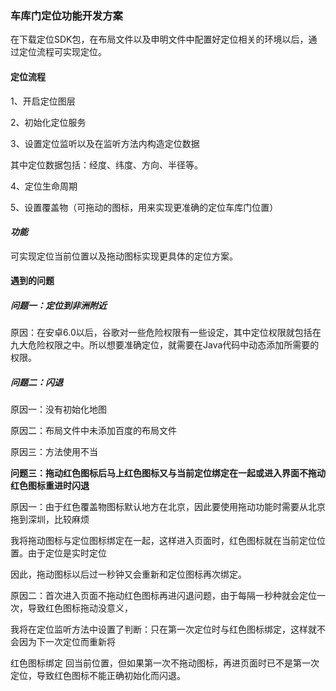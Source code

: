 ### 车库门定位功能开发方案

在下载定位SDK包，在布局文件以及申明文件中配置好定位相关的环境以后，通过定位流程可实现定位。

#### **定位流程**

1、开启定位图层 

2、初始化定位服务

3、设置定位监听以及在监听方法内构造定位数据

其中定位数据包括：经度、纬度、方向、半径等。

4、定位生命周期

5、设置覆盖物（可拖动的图标，用来实现更准确的定位车库门位置）

#### *功能*

可实现定位当前位置以及拖动图标实现更具体的定位方案。

#### **遇到的问题**

##### 问题一：定位到非洲附近

原因：在安卓6.0以后，谷歌对一些危险权限有一些设定，其中定位权限就包括在九大危险权限之中。所以想要准确定位，就需要在Java代码中动态添加所需要的权限。

##### 问题二：闪退

原因一：没有初始化地图

原因二：布局文件中未添加百度的布局文件

原因三：方法使用不当

**问题三：拖动红色图标后马上红色图标又与当前定位绑定在一起或进入界面不拖动红色图标重进时闪退**

原因一：由于红色覆盖物图标默认地方在北京，因此要使用拖动功能时需要从北京拖到深圳，比较麻烦

我将拖动图标与定位图标绑定在一起，这样进入页面时，红色图标就在当前定位位置。由于定位是实时定位

因此，拖动图标以后过一秒钟又会重新和定位图标再次绑定。

原因二：首次进入页面不拖动红色图标再进闪退问题，由于每隔一秒种就会定位一次，导致红色图标拖动没意义，

我将在定位监听方法中设置了判断：只在第一次定位时与红色图标绑定，这样就不会因为下一次定位而重新将

红色图标绑定 回当前位置，但如果第一次不拖动图标，再进页面时已不是第一次定位，导致红色图标不能正确初始化而闪退。


